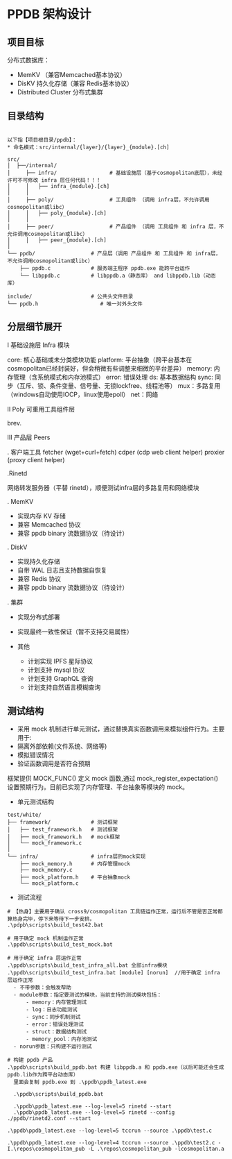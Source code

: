 ﻿# PPDB 架构设计

## 项目目标

分布式数据库：
- MemKV （兼容Memcached基本协议）
- DisKV 持久化存储（兼容 Redis基本协议）
- Distributed Cluster 分布式集群

## 目录结构

```

以下指【项目根目录/ppdb】：
* 命名模式：src/internal/{layer}/{layer}_{module}.[ch]

src/
│  ├──/internal/
│     ├── infra/                 # 基础设施层（基于cosmopolitan底层），未经许可不可修改 infra 层任何代码！！！
│     │   ├── infra_{module}.[ch]         
│     │
│     ├── poly/                  # 工具组件 （调用 infra层，不允许调用cosmopolitan或libc）
│     │   ├── poly_{module}.[ch]
│     │
│     ├── peer/                  # 产品组件 （调用 工具组件 和 infra 层，不允许调用cosmopolitan或libc）
│     │   ├── peer_{module}.[ch]
│      
└── ppdb/                  # 产品层（调用 产品组件 和 工具组件 和 infra层，不允许调用cosmopolitan或libc）
    ├── ppdb.c             # 服务端主程序 ppdb.exe 能跨平台运作
    └── libppdb.c          # libppdb.a（静态库） and libppdb.lib（动态库）

include/                   # 公共头文件目录
└── ppdb.h                    # 唯一对外头文件

```

## 分层细节展开

I 基础设施层 Infra 模块

core: 核心基础或未分类模块功能
platform: 平台抽象（跨平台基本在cosmopolitan已经封装好，但会稍微有些调整来细微的平台差异）
memory: 内存管理（含系统模式和内存池模式）
error: 错误处理
ds: 基本数据结构
sync: 同步（互斥、锁、条件变量、信号量、无锁lockfree、线程池等）
mux：多路复用（windows自动使用IOCP，linux使用epoll）
net：网络

II Poly 可重用工具组件层

brev.

III 产品层 Peers

. 客户端工具
fetcher (wget+curl+fetch)
cdper (cdp web client helper)
proxier (proxy client helper)

.Rinetd

网络转发服务器（平替 rinetd），顺便测试infra层的多路复用和网络模块

. MemKV
   - 实现内存 KV 存储
   - 兼容 Memcached 协议
   - 兼容 ppdb binary 流数据协议（待设计）

. DiskV
   - 实现持久化存储
   - 自带 WAL 日志且支持数据自恢复
   - 兼容 Redis 协议
   - 兼容 ppdb binary 流数据协议（待设计）

. 集群
   - 实现分布式部署
   - 实现最终一致性保证（暂不支持交易属性）

- 其他
   - 计划实现 IPFS 星际协议
   - 计划支持 mysql 协议
   - 计划支持 GraphQL 查询
   - 计划支持自然语言模糊查询

## 测试结构

- 采用 mock 机制进行单元测试，通过替换真实函数调用来模拟组件行为。主要用于:
- 隔离外部依赖(文件系统、网络等)
- 模拟错误情况
- 验证函数调用是否符合预期

框架提供 MOCK_FUNC() 定义 mock 函数,通过 mock_register_expectation() 设置预期行为。目前已实现了内存管理、平台抽象等模块的 mock。

- 单元测试结构

```
test/white/
├── framework/             # 测试框架
│   ├── test_framework.h   # 测试框架
│   ├── mock_framework.h   # mock框架
│   └── mock_framework.c
│
└── infra/                 # infra层的mock实现
    ├── mock_memory.h      # 内存管理mock
    ├── mock_memory.c
    ├── mock_platform.h    # 平台抽象mock
    └── mock_platform.c
```

- 测试流程

```
# 【热身】主要用于确认 cross9/cosmopolitan 工具链运作正常，运行后不管是否正常都算热身完毕，停下来等待下一步安排。
.\pdpb\scripts\build_test42.bat

# 用于确定 mock 机制运作正常
.\ppdb\scripts\build_test_mock.bat  

# 用于确定 infra 层运作正常
.\ppdb\scripts\build_test_infra_all.bat 全部infra模块
.\ppdb\scripts\build_test_infra.bat [module] [norun]  //用于确定 infra 层运作正常
  - 不带参数：会触发帮助
  - module参数：指定要测试的模块，当前支持的测试模块包括：
      - memory：内存管理测试
      - log：日志功能测试
      - sync：同步机制测试
      - error：错误处理测试
      - struct：数据结构测试
      - memory_pool：内存池测试
  - norun参数：只构建不运行测试

# 构建 ppdb 产品
.\ppdb\scripts\build_ppdb.bat 构建 libppdb.a 和 ppdb.exe（以后可能还会生成 ppdb.lib作为跨平台动态库）
  里面会复制 ppdb.exe 到 .\ppdb\ppdb_latest.exe

  .\ppdb\scripts\build_ppdb.bat

  .\ppdb\ppdb_latest.exe --log-level=5 rinetd --start
  .\ppdb\ppdb_latest.exe --log-level=5 rinetd --config ./ppdb/rinetd2.conf --start

.\ppdb\ppdb_latest.exe --log-level=5 tccrun --source .\ppdb\test.c

.\ppdb\ppdb_latest.exe --log-level=4 tccrun --source .\ppdb\test2.c -I.\repos\cosmopolitan_pub -L .\repos\cosmopolitan_pub -lcosmopolitan.a


```